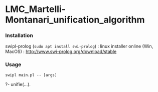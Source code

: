 # LMC_Martelli-Montanari_unification_algorithm

### Installation
swipl-prolog (`sudo apt install swi-prolog`) : linux
installer online (Win, MacOS) : http://www.swi-prolog.org/download/stable

### Usage
`swipl main.pl -- [args]`

?- unifie(...).
